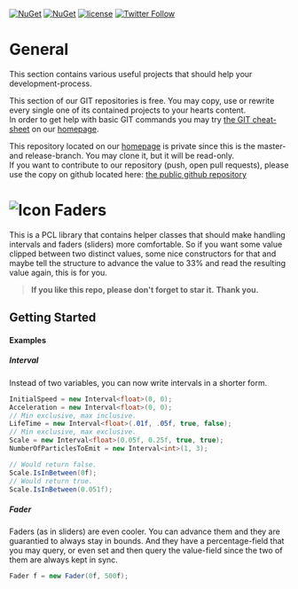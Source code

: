 [![NuGet](https://img.shields.io/nuget/v/Faders.svg?maxAge=2592000)](https://www.nuget.org/packages/Faders/) [![NuGet](https://img.shields.io/nuget/dt/Faders.svg?maxAge=2592000)](https://www.nuget.org/packages/Faders/)
 [![license](https://img.shields.io/github/license/unterrainerinformatik/Intervals.svg?maxAge=2592000)](http://unlicense.org)  [![Twitter Follow](https://img.shields.io/twitter/follow/throbax.svg?style=social&label=Follow&maxAge=2592000)](https://twitter.com/throbax)  

# General

This section contains various useful projects that should help your development-process.  

This section of our GIT repositories is free. You may copy, use or rewrite every single one of its contained projects to your hearts content.  
In order to get help with basic GIT commands you may try [the GIT cheat-sheet][coding] on our [homepage][homepage].  

This repository located on our  [homepage][homepage] is private since this is the master- and release-branch. You may clone it, but it will be read-only.  
If you want to contribute to our repository (push, open pull requests), please use the copy on github located here: [the public github repository][github]  

# ![Icon](https://github.com/UnterrainerInformatik/Intervals/raw/master/icon.png) Faders

This is a PCL library that contains helper classes that should make handling intervals and faders (sliders) more comfortable. 
So if you want some value clipped between two distinct values, some nice constructors for that and maybe tell the structure to advance the value to 33% and read the resulting value again, this is for you.   

> **If you like this repo, please don't forget to star it.**
> **Thank you.**



## Getting Started

#### Examples

##### Interval

Instead of two variables, you can now write intervals in a shorter form.

```c#
InitialSpeed = new Interval<float>(0, 0);
Acceleration = new Interval<float>(0, 0);
// Min exclusive, max inclusive.
LifeTime = new Interval<float>(.01f, .05f, true, false);
// Min exclusive, max exclusive.
Scale = new Interval<float>(0.05f, 0.25f, true, true);
NumberOfParticlesToEmit = new Interval<int>(1, 3);

// Would return false.
Scale.IsInBetween(0f);
// Would return true.
Scale.IsInBetween(0.051f);

```

##### Fader

Faders (as in sliders) are even cooler.
You can advance them and they are guarantied to always stay in bounds.
And they have a percentage-field that you may query, or even set and then query the value-field since the two of them are always kept in sync.

```C#
Fader f = new Fader(0f, 500f);

```



[homepage]: http://www.unterrainer.info
[coding]: http://www.unterrainer.info/Home/Coding
[github]: https://github.com/UnterrainerInformatik/BloomEffectRenderer

